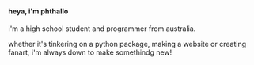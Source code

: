 <div class = "post-content">
<h4>heya, i'm phthallo</h4>
<p>i'm a high school student and programmer from australia.</p>
<p>whether it's tinkering on a python package, making a website or creating fanart, i'm always down to make somethindg new!</p>
</div>